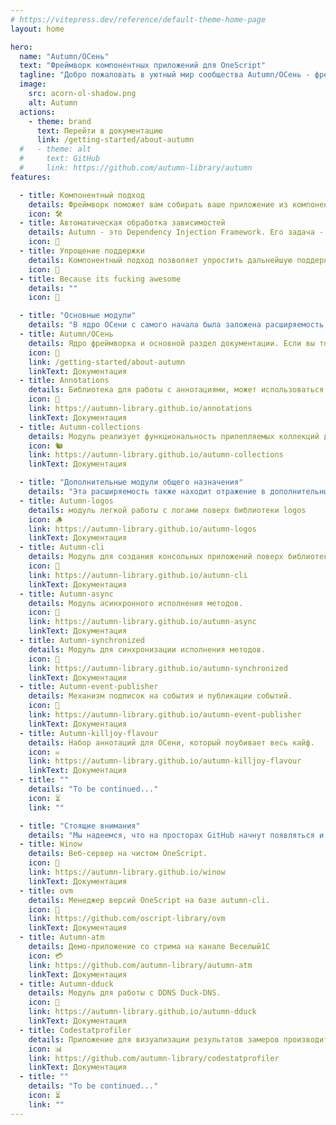 ```yaml
---
# https://vitepress.dev/reference/default-theme-home-page
layout: home

hero:
  name: "Autumn/ОСень"
  text: "Фреймворк компонентных приложений для OneScript"
  tagline: "Добро пожаловать в уютный мир сообщества Autumn/ОСень - фреймворка для создания приложений на OneScript с применением подходов Dependency Injection и Inversion of Control."
  image:
    src: acorn-ol-shadow.png
    alt: Autumn
  actions:
    - theme: brand
      text: Перейти в документацию
      link: /getting-started/about-autumn
  #   - theme: alt
  #     text: GitHub
  #     link: https://github.com/autumn-library/autumn
features:

  - title: Компонентный подход
    details: Фреймворк поможет вам собирать ваше приложение из компонентов, без необходимости заниматься их собственным созданием или настройкой
    icon: 🛠️
  - title: Автоматическая обработка зависимостей
    details: Autumn - это Dependency Injection Framework. Его задача - исключение необходимости разработчику следить за составом, количеством и порядком параметров конструирования при создании новых объектов с зависимостями
    icon: 🤖
  - title: Упрощение поддержки
    details: Компонентный подход позволяет упростить дальнейшую поддержку проекта благодаря сохранению ПЕО (Принципа Единой Ответственности)
    icon: 🙂
  - title: Because its fucking awesome
    details: ""
    icon: 🤩

  - title: "Основные модули"
    details: "В ядро ОСени с самого начала была заложена расширяемость. Само ядро состоит из нескольких связанных между собой модулей:"
  - title: Autumn/ОСень
    details: Ядро фреймворка и основной раздел документации. Если вы только начинаете знакомство с ОСенью, то начните с этого раздела.
    icon: 🍂
    link: /getting-started/about-autumn
    linkText: Документация
  - title: Annotations
    details: Библиотека для работы с аннотациями, может использоваться отдельно от экосистемы ОСени
    icon: 🍁
    link: https://autumn-library.github.io/annotations
    linkText: Документация
  - title: Autumn-collections
    details: Модуль реализует функциональность прилепляемых коллекций для ОСени.
    icon: 🐿️
    link: https://autumn-library.github.io/autumn-collections
    linkText: Документация

  - title: "Дополнительные модули общего назначения"
    details: "Эта расширяемость также находит отражение в дополнительных модулях, которые расширяют возможности фреймфорка:"
  - title: Autumn-logos
    details: модуль легкой работы с логами поверх библиотеки logos
    icon: 🪵
    link: https://autumn-library.github.io/autumn-logos
    linkText: Документация
  - title: Autumn-cli
    details: Модуль для создания консольных приложений поверх библиотеки cli
    icon: 🍄
    link: https://autumn-library.github.io/autumn-cli
    linkText: Документация
  - title: Autumn-async
    details: Модуль асинхронного исполнения методов.
    icon: 🔀
    link: https://autumn-library.github.io/autumn-async
    linkText: Документация
  - title: Autumn-synchronized
    details: Модуль для синхронизации исполнения методов.
    icon: 🚦
    link: https://autumn-library.github.io/autumn-synchronized
    linkText: Документация
  - title: Autumn-event-publisher
    details: Механизм подписок на события и публикации событий.
    icon: 📰
    link: https://autumn-library.github.io/autumn-event-publisher
    linkText: Документация
  - title: Autumn-killjoy-flavour
    details: Набор аннотаций для ОСени, который поубивает весь кайф.
    icon: ☠️
    link: https://autumn-library.github.io/autumn-killjoy-flavour
    linkText: Документация
  - title: ""
    details: "To be continued..."
    icon: ⏳️
    link: ""

  - title: "Стоящие внимания"
    details: "Мы надеемся, что на просторах GitHub начнут появляться и другие библиотеки и приложения на базе ОСени:"
  - title: Winow
    details: Веб-сервер на чистом OneScript.
    icon: 🍷
    link: https://autumn-library.github.io/winow
    linkText: Документация
  - title: ovm
    details: Менеджер версий OneScript на базе autumn-cli.
    icon: 🦫
    link: https://github.com/oscript-library/ovm
    linkText: Документация
  - title: Autumn-atm
    details: Демо-приложение со стрима на канале Веселый1С
    icon: 💳
    link: https://github.com/autumn-library/autumn-atm
    linkText: Документация
  - title: Autumn-dduck
    details: Модуль для работы с DDNS Duck-DNS.
    icon: 🦆
    link: https://autumn-library.github.io/autumn-dduck
    linkText: Документация
  - title: Сodestatprofiler
    details: Приложение для визуализации результатов замеров производительности OneScript.
    icon: 📊
    link: https://github.com/autumn-library/codestatprofiler
    linkText: Документация
  - title: ""
    details: "To be continued..."
    icon: ⏳️
    link: ""
---
```

